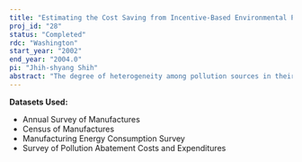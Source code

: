 ```yaml
---
title: "Estimating the Cost Saving from Incentive-Based Environmental Policy When Cost Are Heterogeneous"
proj_id: "28"
status: "Completed"
rdc: "Washington"
start_year: "2002"
end_year: "2004.0"
pi: "Jhih-shyang Shih"
abstract: "The degree of heterogeneity among pollution sources in their marginal costs of pollution abatement may be the single most important factor affecting the relative cost of economic incentive-based versus other approaches to achieving environmental performance.  We will develop econometrically estimable, structural models of plant-level pollution abatement costs that explicitly allow for significant heterogeneity.  After estimating these models using Census data, they will first assess the degree and sources of cost heterogeneity, and then use simulations to measure the potential gains from using economic incentives relative to other regulatory approaches."
---
```


**Datasets Used:**

  - Annual Survey of Manufactures 
  - Census of Manufactures 
  - Manufacturing Energy Consumption Survey 
  - Survey of Pollution Abatement Costs and Expenditures 

